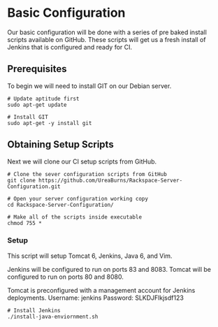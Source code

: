 # Basic Configuration
Our basic configuration will be done with a series of pre baked install scripts available on GitHub. These scripts will get us a fresh install of Jenkins that is configured and ready for CI.

## Prerequisites
To begin we will need to install GIT on our Debian server.
```
# Update aptitude first
sudo apt-get update
 
# Install GIT
sudo apt-get -y install git
```

## Obtaining Setup Scripts
Next we will clone our CI setup scripts from GitHub.
```
# Clone the sever configuration scripts from GitHub
git clone https://github.com/UreaBurns/Rackspace-Server-Configuration.git
  
# Open your server configuration working copy
cd Rackspace-Server-Configuration/
  
# Make all of the scripts inside executable
chmod 755 *
```


### Setup
This script will setup Tomcat 6, Jenkins, Java 6, and Vim.

Jenkins will be configured to run on ports 83 and 8083.
Tomcat will be configured to run on ports 80 and 8080.

Tomcat is preconfigured with a management account for Jenkins deployments.
Username: jenkins
Password: SLKDJFlkjsdf123

```
# Install Jenkins
./install-java-enviornment.sh
```
